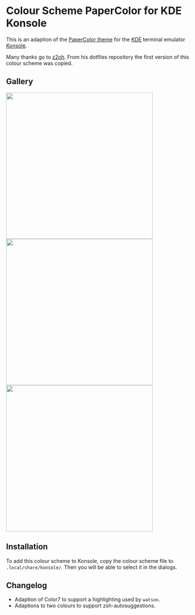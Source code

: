 # Colour Scheme PaperColor for KDE Konsole

This is an adaption of the [PaperColor
theme](https://github.com/NLKNguyen/papercolor-theme) for the
[KDE](https://kde.org) terminal emulator [Konsole](https://konsole.kde.org).

Many thanks go to [z2oh](https://github.com/z2oh|z2oh). From his dotfiles
repository the first version of this colour scheme was copied.


## Gallery

<img src="https://raw.github.com/MaxG87/konsole-papercolor/master/screenshots/manpage-and-highligt.png" width="400"/>
<img src="https://raw.github.com/MaxG87/konsole-papercolor/master/screenshots/watson-grey.png" width="400"/>
<img src="https://raw.github.com/MaxG87/konsole-papercolor/master/screenshots/zsh.png" width="400"/>

## Installation

To add this colour scheme to Konsole, copy the colour scheme file to
`.local/share/konsole/`. Then you will be able to select it in the dialogs.



## Changelog

  * Adaption of Color7 to support a highlighting used by `watson`.
  * Adaptions to two colours to support zsh-autosuggestions.
